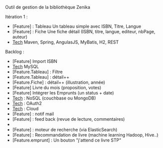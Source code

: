 Outil de gestion de la bibliothèque Zenika

Itération 1 : 
- [Feature] : Tableau
    Un tableau simple avec ISBN, Titre, Langue
- [Feature] : Fiche
    Une fiche détail (ISBN, titre, langue, editeur, nbPage, auteur)
- [Tech] Maven, Spring, AngulasJS, MyBatis, H2, REST

Backlog : 
- [Feature] Import ISBN
- [Tech] MySQL
- [Feature.Tableau] : Filtre
- [Feature.Tableau] : détail++
- [Feature.Fiche] : détail++ (illustration, année)
- [Feature] Livre du mois (proposition, votes)
- [Feature] Intégrer les Emprunts (un status + date)
- [Tech] : NoSQL (couchbase ou MongoDB)
- [Tech] : OAuth2
- [Tech] : Cloud
- [Feature] : notif mail
- [Feature] : feed back (revue de lecture, commentaires)
- [Tech]: RESTfull (HATEOAS, la doc et tout le toutim)
- [Feature] : moteur de recherche (via ElasticSearch)
- [Feature] : Recommandation de livre (machine learning Hadoop, Hive..)
- [Feature.emprunt] : Un bouton "j'attend ce livre STP"


